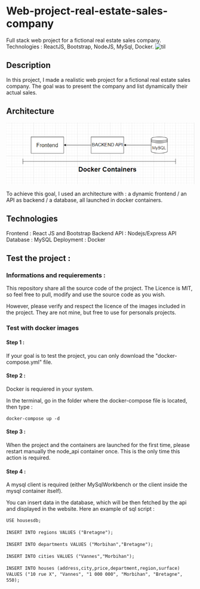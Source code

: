 # Web-project-real-estate-sales-company
Full stack web project for a fictional real estate sales company. Technologies : ReactJS, Bootstrap, NodeJS, MySql, Docker.
![til](https://github.com/ArseneEvsen/Web-project-real-estate-sales-company/blob/main/Example-images/Example_site.gif?raw=true)

## Description

In this project, I made a realistic web project for a fictional real estate sales company.
The goal was to present the company and list dynamically their actual sales.

## Architecture
![Alt text](Example-images/Architecture.png)

To achieve this goal, I used an architecture with : a dynamic frontend / an API as backend / a database, all launched in docker containers.

## Technologies

Frontend : React JS and Bootstrap
Backend API : Nodejs/Express API
Database : MySQL
Deployment : Docker

## Test the project :

### Informations and requierements :

This repository share all the source code of the project. The Licence is MIT, so feel free to pull, modify and use the source code as you wish.

However, please verify and respect the licence of the images included in the project. They are not mine, but free to use for personals projects.

### Test with docker images

#### Step 1 :

If your goal is to test the project, you can only download the "docker-compose.yml" file.

#### Step 2 :

Docker is requiered in your system.

In the terminal, go in the folder where the docker-compose file is located, then type :

```
docker-compose up -d
```

#### Step 3 :

When the project and the containers are launched for the first time, please restart manually the node_api container once. This is the only time this action is required.

#### Step 4 :

A mysql client is required (either MySqlWorkbench or the client inside the mysql container itself).

You can insert data in the database, which will be then fetched by the api and displayed in the website. Here an example of sql script :

```
USE housesdb;

INSERT INTO regions VALUES ("Bretagne");

INSERT INTO departments VALUES ("Morbihan","Bretagne");

INSERT INTO cities VALUES ("Vannes","Morbihan");

INSERT INTO houses (address,city,price,department,region,surface)
VALUES ("10 rue X", "Vannes", "1 000 000", "Morbihan", "Bretagne", 550);
```
